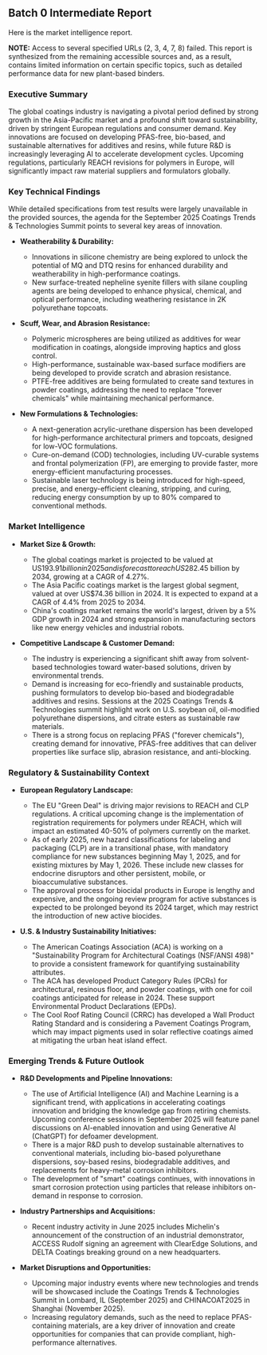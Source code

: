 ## Batch 0 Intermediate Report

Here is the market intelligence report.

**NOTE:** Access to several specified URLs (2, 3, 4, 7, 8) failed. This report is synthesized from the remaining accessible sources and, as a result, contains limited information on certain specific topics, such as detailed performance data for new plant-based binders.

### **Executive Summary**

The global coatings industry is navigating a pivotal period defined by strong growth in the Asia-Pacific market and a profound shift toward sustainability, driven by stringent European regulations and consumer demand. Key innovations are focused on developing PFAS-free, bio-based, and sustainable alternatives for additives and resins, while future R&D is increasingly leveraging AI to accelerate development cycles. Upcoming regulations, particularly REACH revisions for polymers in Europe, will significantly impact raw material suppliers and formulators globally.

### **Key Technical Findings**

While detailed specifications from test results were largely unavailable in the provided sources, the agenda for the September 2025 Coatings Trends & Technologies Summit points to several key areas of innovation.

*   **Weatherability & Durability:**
    *   Innovations in silicone chemistry are being explored to unlock the potential of MQ and DTQ resins for enhanced durability and weatherability in high-performance coatings.
    *   New surface-treated nepheline syenite fillers with silane coupling agents are being developed to enhance physical, chemical, and optical performance, including weathering resistance in 2K polyurethane topcoats.

*   **Scuff, Wear, and Abrasion Resistance:**
    *   Polymeric microspheres are being utilized as additives for wear modification in coatings, alongside improving haptics and gloss control.
    *   High-performance, sustainable wax-based surface modifiers are being developed to provide scratch and abrasion resistance.
    *   PTFE-free additives are being formulated to create sand textures in powder coatings, addressing the need to replace "forever chemicals" while maintaining mechanical performance.

*   **New Formulations & Technologies:**
    *   A next-generation acrylic-urethane dispersion has been developed for high-performance architectural primers and topcoats, designed for low-VOC formulations.
    *   Cure-on-demand (COD) technologies, including UV-curable systems and frontal polymerization (FP), are emerging to provide faster, more energy-efficient manufacturing processes.
    *   Sustainable laser technology is being introduced for high-speed, precise, and energy-efficient cleaning, stripping, and curing, reducing energy consumption by up to 80% compared to conventional methods.

### **Market Intelligence**

*   **Market Size & Growth:**
    *   The global coatings market is projected to be valued at US$193.91 billion in 2025 and is forecast to reach US$282.45 billion by 2034, growing at a CAGR of 4.27%.
    *   The Asia Pacific coatings market is the largest global segment, valued at over US$74.36 billion in 2024. It is expected to expand at a CAGR of 4.4% from 2025 to 2034.
    *   China's coatings market remains the world's largest, driven by a 5% GDP growth in 2024 and strong expansion in manufacturing sectors like new energy vehicles and industrial robots.

*   **Competitive Landscape & Customer Demand:**
    *   The industry is experiencing a significant shift away from solvent-based technologies toward water-based solutions, driven by environmental trends.
    *   Demand is increasing for eco-friendly and sustainable products, pushing formulators to develop bio-based and biodegradable additives and resins. Sessions at the 2025 Coatings Trends & Technologies summit highlight work on U.S. soybean oil, oil-modified polyurethane dispersions, and citrate esters as sustainable raw materials.
    *   There is a strong focus on replacing PFAS ("forever chemicals"), creating demand for innovative, PFAS-free additives that can deliver properties like surface slip, abrasion resistance, and anti-blocking.

### **Regulatory & Sustainability Context**

*   **European Regulatory Landscape:**
    *   The EU "Green Deal" is driving major revisions to REACH and CLP regulations. A critical upcoming change is the implementation of registration requirements for polymers under REACH, which will impact an estimated 40-50% of polymers currently on the market.
    *   As of early 2025, new hazard classifications for labeling and packaging (CLP) are in a transitional phase, with mandatory compliance for new substances beginning May 1, 2025, and for existing mixtures by May 1, 2026. These include new classes for endocrine disruptors and other persistent, mobile, or bioaccumulative substances.
    *   The approval process for biocidal products in Europe is lengthy and expensive, and the ongoing review program for active substances is expected to be prolonged beyond its 2024 target, which may restrict the introduction of new active biocides.

*   **U.S. & Industry Sustainability Initiatives:**
    *   The American Coatings Association (ACA) is working on a "Sustainability Program for Architectural Coatings (NSF/ANSI 498)" to provide a consistent framework for quantifying sustainability attributes.
    *   The ACA has developed Product Category Rules (PCRs) for architectural, resinous floor, and powder coatings, with one for coil coatings anticipated for release in 2024. These support Environmental Product Declarations (EPDs).
    *   The Cool Roof Rating Council (CRRC) has developed a Wall Product Rating Standard and is considering a Pavement Coatings Program, which may impact pigments used in solar reflective coatings aimed at mitigating the urban heat island effect.

### **Emerging Trends & Future Outlook**

*   **R&D Developments and Pipeline Innovations:**
    *   The use of Artificial Intelligence (AI) and Machine Learning is a significant trend, with applications in accelerating coatings innovation and bridging the knowledge gap from retiring chemists. Upcoming conference sessions in September 2025 will feature panel discussions on AI-enabled innovation and using Generative AI (ChatGPT) for defoamer development.
    *   There is a major R&D push to develop sustainable alternatives to conventional materials, including bio-based polyurethane dispersions, soy-based resins, biodegradable additives, and replacements for heavy-metal corrosion inhibitors.
    *   The development of "smart" coatings continues, with innovations in smart corrosion protection using particles that release inhibitors on-demand in response to corrosion.

*   **Industry Partnerships and Acquisitions:**
    *   Recent industry activity in June 2025 includes Michelin's announcement of the construction of an industrial demonstrator, ACCESS Rudolf signing an agreement with ClearEdge Solutions, and DELTA Coatings breaking ground on a new headquarters.

*   **Market Disruptions and Opportunities:**
    *   Upcoming major industry events where new technologies and trends will be showcased include the Coatings Trends & Technologies Summit in Lombard, IL (September 2025) and CHINACOAT2025 in Shanghai (November 2025).
    *   Increasing regulatory demands, such as the need to replace PFAS-containing materials, are a key driver of innovation and create opportunities for companies that can provide compliant, high-performance alternatives.
